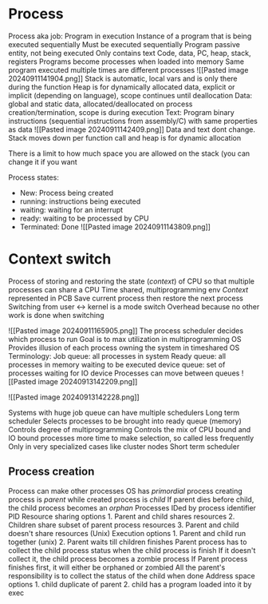 # Process
Process aka job:
	Program in execution
	Instance of a program that is being executed sequentially 
	Must be executed sequentially
Program
	passive entity, not being executed
	Only contains text
		Code, data, PC, heap, stack, registers
	Programs become processes when loaded into memory
	Same program executed multiple times are different processes
![[Pasted image 20240911141904.png]]
Stack is automatic, local vars and is only there during the function
Heap is for dynamically allocated data, explicit or implicit (depending on language), scope continues until deallocation
Data: global and static data, allocated/deallocated on process creation/termination, scope is during execution
Text: Program binary instructions (sequential instructions from assembly/C) with same properties as data
![[Pasted image 20240911142409.png]]
Data and text dont change. Stack moves down per function call and heap is for dynamic allocation

There is a limit to how much space you are allowed on the stack (you can change it if you want

Process states:
- New: Process being created
- running: instructions being executed
- waiting: waiting for an interrupt
- ready: waiting to be processed by CPU
- Terminated: Done
![[Pasted image 20240911143809.png]]

# Context switch
Process of storing and restoring the state (*context*) of CPU so that multiple processes can share a CPU
	Time shared, multiprogramming env
	*Context* represented in PCB
	Save current process then restore the next process
	Switching from user <-> kernel is a mode switch
Overhead because no other work is done when switching

![[Pasted image 20240911165905.png]]
The process scheduler decides which process to run
	Goal is to max utilization in multiprogramming OS
	Provides illusion of each process owning the system in timeshared OS
Terminology:
	Job queue: all processes in system
	Ready queue: all processes in memory waiting to be executed
	device queue: set of processes waiting for IO device
Processes can move between queues
![[Pasted image 20240913142209.png]]

![[Pasted image 20240913142228.png]]

Systems with huge job queue can have multiple schedulers
Long term scheduler
	Selects processes to be brought into ready queue (memory)
	Controls degree of multiprogramming
	Controls the mix of CPU bound and IO bound processes
	more time to make selection, so called less frequently
	Only in very specialized cases like cluster nodes
Short term scheduler

## Process creation
Process can make other processes
	OS has *primordial* process
	creating process is *parent* while created process is *child*
		If parent dies before child, the child process becomes an *orphan* 
	Processes IDed by process identifier PID 
Resource sharing options
	1. Parent and child shares resources 
	2. Children share subset of parent process resources
	3. Parent and child doesn't share resources (Unix)
Execution options
	1. Parent and child run together (unix)
	2. Parent waits till children finishes 
	Parent process has to collect the child process status when the child process is finish
		If it doesn't collect it, the child process becomes a zombie process
	If Parent process finishes first, it will either be orphaned or zombied
	All the parent's responsibility is to collect the status of the child when done
Address space options
	1. child duplicate of parent
	2. child has a program loaded into it by exec